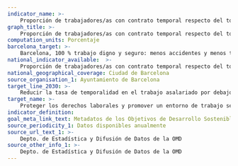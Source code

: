 ```yaml
---
indicator_name: >-
    Proporción de trabajadores/as con contrato temporal respecto del total
graph_title: >-
    Proporción de trabajadores/as con contrato temporal respecto del total
computation_units: Porcentaje
barcelona_target: >-
    Barcelona, 100 % trabajo digno y seguro: menos accidentes y menos temporalidad
national_indicator_available:  >-
    Proporción de trabajadores/as con contrato temporal respecto del total
national_geographical_coverage: Ciudad de Barcelona
source_organisation_1: Ayuntamiento de Barcelona
target_line_2030: >-
    Reducir la tasa de temporalidad en el trabajo asalariado por debajo del 10,0%
target_name: >-
    Proteger los derechos laborales y promover un entorno de trabajo seguro y protegido para todas las personas trabajadoras, incluidas las migrantes, en particular las mujeres
indicator_definition:
goal_meta_link_text: Metadatos de los Objetivos de Desarrollo Sostenible de las Naciones Unidas (pdf 894kB)
source_periodicity_1: Datos disponibles anualmente
source_url_text_1: >-
    Depto. de Estadística y Difusión de Datos de la OMD
source_other_info_1: >-
    Depto. de Estadística y Difusión de Datos de la OMD
---
```

